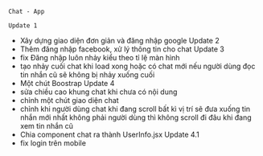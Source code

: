     Chat - App

    Update 1

- Xây dựng giao diện đơn giản và đăng nhập google
  Update 2
- Thêm đăng nhập facebook, xử lý thông tin cho chat
  Update 3
- fix Đăng nhập luôn nhảy kiểu theo tỉ lệ màn hình
- tạo nhảy cuối chat khi load xong hoặc có chat mới nếu người dùng đọc tin nhắn cũ sẽ không bị nhảy xuống cuối
- Một chút Boostrap
  Update 4
- sửa chiều cao khung chat khi chưa có nội dung
- chỉnh một chút giao diện chat
- chỉnh khi người dùng chat khi đang scroll bất kì vị trí sẽ đưa xuống tin nhắn mới nhất không phải người dùng thì không scroll đi đâu khi đang xem tin nhắn cũ
- Chia component chat ra thành UserInfo.jsx
  Update 4.1
- fix login trên mobile
